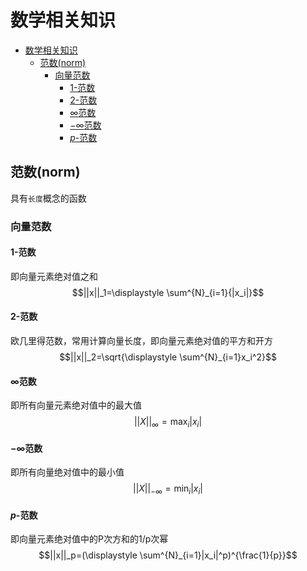 # 数学相关知识

<!-- TOC -->

- [数学相关知识](#%e6%95%b0%e5%ad%a6%e7%9b%b8%e5%85%b3%e7%9f%a5%e8%af%86)
  - [范数(norm)](#%e8%8c%83%e6%95%b0norm)
    - [向量范数](#%e5%90%91%e9%87%8f%e8%8c%83%e6%95%b0)
      - [1-范数](#1-%e8%8c%83%e6%95%b0)
      - [2-范数](#2-%e8%8c%83%e6%95%b0)
      - [$\infty$范数](#infty%e8%8c%83%e6%95%b0)
      - [$-\infty$范数](#infty%e8%8c%83%e6%95%b0)
      - [$p$-范数](#p-%e8%8c%83%e6%95%b0)

<!-- /TOC -->

## 范数(norm)

具有`长度`概念的函数

### 向量范数

#### 1-范数

即向量元素绝对值之和
$$||x||_1=\displaystyle \sum^{N}_{i=1}{|x_i|}$$

#### 2-范数

欧几里得范数，常用计算向量长度，即向量元素绝对值的平方和开方
$$||x||_2=\sqrt{\displaystyle \sum^{N}_{i=1}x_i^2}$$

#### $\infty$范数

即所有向量元素绝对值中的最大值
$$||X||_{\infty}=\displaystyle \max_i{|x_i|}$$

#### $-\infty$范数

即所有向量绝对值中的最小值
$$||X||_{-\infty}=\displaystyle \min_i{|x_i|}$$

#### $p$-范数

即向量元素绝对值中的P次方和的1/p次幂
$$||x||_p=(\displaystyle \sum^{N}_{i=1}|x_i|^p)^{\frac{1}{p}}$$
